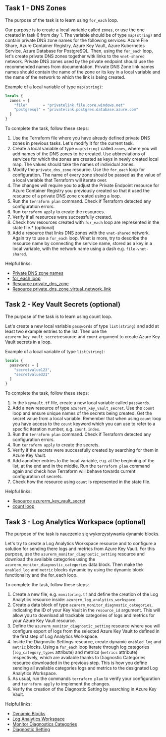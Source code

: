 ## Task 1 - DNS Zones

The purpose of the task is to learn using `for_each` loop.

Our purpose is to create a local variable called `zones`, or use the one created in task 6 from day 1.
The variable should be of type `map(string)` and contain private DNS zone names for the following services: Azure File Share,
Azure Container Registry, Azure Key Vault, Azure Kubernetes Service, Azure Database for PostgreSQL.
Then, using the `for_each` loop, let's create private DNS zones together witk links to the `vnet-shared` network.
Private DNS zones used by the private endpoint should use the recommended names from documentation.
Private DNS Zone link names names should contain the name of the zone or its key in a local variable and the name of the network to which the link is being created.

Example of a local variable of type `map(string)`:

```terraform
locals {
  zones = {
    "file"       = "privatelink.file.core.windows.net"
    "postgresql" = "privatelink.postgres.database.azure.com"
  }
}
```

To complete the task, follow these steps:

1. Use the Terraform file where you have already defined private DNS zones in previous tasks. Let's modify it for the current task.
2. Create a local variable of type `map(string)` called `zones`, where you will add names of the DNS zones to be created. Use abbreviations 
   of services for which the zones are created as keys in newly created local map. The values ​​should take the names of individual zones.
3. Modify the `private_dns_zone` resource. Use the `for_each` loop for configuration. The name of every zone should be
   passed as the value of a local variable that Terraform will iterate over.
4. The changes will require you to adjust the Private Endpoint resource for Azure Container Registry you previously created so that
   it used the resource of a private DNS zone created using a loop.
5. Run the `terraform plan` command. Check if Terraform detected any configuration errors.
6. Run `terraform apply` to create the resources.
7. Verify if all resources were successfully created.
8. Check how resources created with `for_each` loop are represented in the state file.* (optional)
9. Add a resource that links DNS zones with the `vnet-shared` network. Again try to use a `for_each` loop. What is more, try to describe the
   resource name by connecting the service name, stored as a key in a local variable, with the network name using a dash e.g. `file-vnet-shared`.

Helpful links:

* [Private DNS zone names](https://learn.microsoft.com/pl-pl/azure/private-link/private-endpoint-dns#azure-services-dns-zone-configuration)
* [for_each loop](https://developer.hashicorp.com/terraform/language/meta-arguments/for_each)
* [Resource private_dns_zone](https://registry.terraform.io/providers/hashicorp/azurerm/latest/docs/data-sources/private_dns_zone)
* [Resource private_dns_zone_virtual_network_link](https://registry.terraform.io/providers/hashicorp/azurerm/latest/docs/resources/private_dns_zone_virtual_network_link)

## Task 2 - Key Vault Secrets (optional)

The purpose of the task is to learn using count loop.

Let's create a new local variable `passwords` of type `list(string)` and add at least two example entries to the list.
Then use the `azurerm_key_vault_secret`resource and `count` argument to create Azure Key Vault secrets in a loop.

Example of a local variable of type `list(string)`:

```terraform
locals {
  passwords = [
    "secretvalue123",
    "secretvalue321"
  ]
}
```

To complete the task, follow these steps:

1. In the `keyvault.tf` file, create a new local variable called `passwords`.
2. Add a new resource of type `azurerm_key_vault_secret`. Use the `count` loop and ensure unique names of the secrets being created.
   Get the secret value from a local variable. Remember that when using `count` loop you have access to the `count` keyword 
   which you can use to refer to a specific iteration number, e.g. `count.index`.
3. Run the `terraform plan` command. Check if Terraform detected any configuration errors.
4. Run `terraform apply` to create the secrets.
5. Verify if the secrets were successfully created by searching for them in Azure Key Vault.
6. Add aanother entries to the local variable, e.g. at the beginning of the list, at the end and in the middle. Run
   the `terraform plan` command again and check how Terraform will behave towards current configuration of secrets.
7. Check how the resource using `count` is represented in the state file.

Helpful links:

* [Resource azurerm_key_vault_secret](https://registry.terraform.io/providers/hashicorp/azurerm/latest/docs/resources/key_vault_secret)
* [count loop](https://developer.hashicorp.com/terraform/language/meta-arguments/count)


## Task 3 - Log Analytics Workspace (optional)

The purpose of the task is nauczenie się wykorzystywania dynamic blocks.

Let's try to create a Log Analytics Workspace resource and to configure a solution for sending there logs and metrics
from Azure Key Vault. For this purpose, use the `azurerm_monitor_diagnostic_setting` resource and download the available
categories using the `azurerm_monitor_diagnostic_categories` data block. Then make the `enabled_log` and `metric` blocks 
dynamic by using the dynamic block functionality and the for_each loop.

To complete the task, follow these steps:
1. Create a new file, e.g. `monitoring.tf` and define the creation of the Log Analytics resource inside: `azurerm_log_analytics_workspace`.
2. Create a data block of type `azurerm_monitor_diagnostic_categories`, indicating the ID of your Key Vault in the `resource_id` argument.
   This will allow you to download all trackable categories of logs and metrics for your Azure Key Vault resource.
3. Define the `azurerm_monitor_diagnostic_setting` resource where you will configure export of logs from the selected Azure Key Vault to
   defined in the first step of Log Analytics Workspace.
4. Inside the Diagnostic Settings resource, create dynamic `enabled_log` and `metric` blocks. Using a `for_each` loop iterate through 
   log categories (`log_category_types` attribute) and metrics (`metrics` attribute) respectively, which are available thanks to
   Diagnostic Categories resource downloaded in the previous step. This is how you define sending all available categories
   logs and metrics to the designated Log Analytics Workspace.
5. As usual, run the commands `terraform plan` to verify your configuration and `terraform apply` to implement the changes.
6. Verify the creation of the Diagnostic Setting by searching in Azure Key Vault.

Helpful links:

* [Dynamic Blocks](https://developer.hashicorp.com/terraform/language/expressions/dynamic-blocks)
* [Log Analytics Workspace](https://registry.terraform.io/providers/hashicorp/azurerm/latest/docs/resources/log_analytics_workspace)
* [Monitor Diagnostics Categories](https://registry.terraform.io/providers/hashicorp/azurerm/latest/docs/data-sources/monitor_diagnostic_categories)
* [Diagnostic Setting](https://registry.terraform.io/providers/hashicorp/azurerm/latest/docs/resources/monitor_diagnostic_setting)
